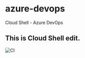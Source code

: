 # azure-devops
Cloud Shell - Azure DevOps

## This is Cloud Shell edit.

![CI](https://github.com/noumanullah/azure-devops/workflows/CI/badge.svg)
